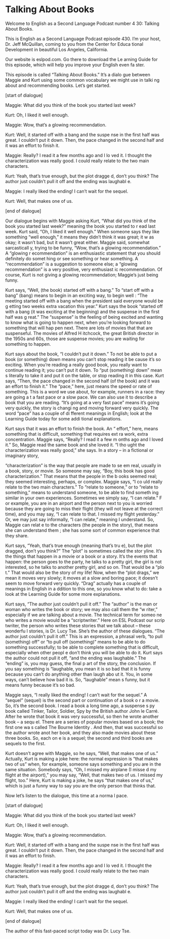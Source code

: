 # Talking About Books

Welcome to English as a Second Language Podcast number 4 30: Talking About Books.

This is English as a Second Language Podcast episode 430.  I’m your host, Dr. Jeff McQuillan, coming to you from the Center for Educa tional Development in beautiful Los Angeles, California.

Our website is eslpod.com.  Go there to download the Le arning Guide for this episode, which will help you improve your English even fa ster.

This episode is called “Talking About Books.”  It’s a dialo gue between Maggie and Kurt using some common vocabulary we might use in talki ng about and recommending books.  Let’s get started.

[start of dialogue]

Maggie:  What did you think of the book you started last  week?

Kurt:  Oh, I liked it well enough.

Maggie:  Wow, that’s a glowing recommendation.

Kurt:  Well, it started off with a bang and the suspe nse in the first half was great. I couldn’t put it down.  Then, the pace changed in the  second half and it was an effort to finish it.

Maggie:  Really?  I read it a few months ago and I lo ved it.  I thought the characterization was really good.  I could really relate to the two main characters.

Kurt:  Yeah, that’s true enough, but the plot dragge d, don’t you think?  The author just couldn’t pull it off and the ending was laughabl e.

Maggie:  I really liked the ending!  I can’t wait for the sequel.

Kurt:  Well, that makes one  of us.

[end of dialogue]

 Our dialogue begins with Maggie asking Kurt, “What did  you think of the book you started last week?” meaning the book you started to r ead last week.  Kurt said, “Oh, I liked it well enough.”  When someone says they like something “well enough,” it means they didn’t think it was great; it w as okay; it wasn’t bad, but it wasn’t great either.  Maggie said, somewhat sarcasticall y, trying to be funny, “Wow, that’s a glowing recommendation.”  A “glowing r ecommendation” is an enthusiastic statement that you should definitely do somet hing or see something or hear something.  A “recommendation” is a suggestion to someone else; a “glowing recommendation” is a very positive, very enthusiast ic recommendation. Of course, Kurt is not giving a glowing recommendation;  Maggie’s just being funny.

Kurt says, “Well, (the book) started off with a bang.”  To “start off with a bang” (bang) means to begin in an exciting way, to begin well : “The meeting started off with a bang when the president said everyone would be g etting two weeks extra vacation this year.”  Kurt says the book “started off with a  bang (it was exciting at the beginning) and the suspense in the first half was g reat.”  The “suspense” is the feeling of being excited and wanting to know what is going to happen next, when you’re looking forward to something that will hap pen next.  There are lots of movies that that are suspenseful.  The movies of Alfred H itchcock, the great British director in the 1950s and 60s, those are suspense movies; you are waiting for something to happen.

Kurt says about the book, “I couldn’t put it down.”  To not be able to put a book (or something) down means you can’t stop reading it be cause it’s so exciting. When you’re reading a really good book, you really want  to continue reading it; you can’t put it down.  To “put (something) down” mean s literally to take it and put it on the table, or stop reading it in this case.  Kurt says, “Then, the pace changed in the second half (of the book) and it was an effort to finish it.”  The “pace,” here, just means the speed or rate of something.   This is a word we use about, for example, runners in a race: they are going a t a fast pace or a slow pace.  We can also use it to describe a book that you are reading.  “It’s going at a very fast pace” means it’s going very quickly, the story is changi ng and moving forward very quickly.  The word “pace” has a couple of di fferent meanings in English; look at the Learning Guide today for some addi tional explanations.

Kurt says that it was an effort to finish the book.  An “ effort,” here, means something that is difficult, something that requires ext ra work, extra concentration.  Maggie says, “Really?  I read it a few m onths ago and I loved it.” So, Maggie read the same book and she loved it.  “I tho ught the characterization was really good,” she says.  In a story – in a fictional or imaginary story,

 “characterization” is the way that people are made to se em real, usually in a book, story, or movie.  So someone may say, “Boy, this book has good characterization.”  That means that the people in the b ooks seemed real; they seemed interesting, perhaps, or complex.  Maggie says, “I co uld really relate to the two main characters.”  To “relate to someone,” or to “relate to something,” means to understand someone, to be able to find someth ing similar in your own experiences.  Sometimes we simply say, “I can relate.”  F or example, you are in an airport and the person next to you is worried because  they are going to miss their flight (they will not leave at the correct time),  and you may say, “I can relate to that.  I missed my flight yesterday.”  Or, we may just  say informally, “I can relate,” meaning I understand.  So, Maggie can relat e to the characters (the people in the story), that means she can understand them ; she has some sort of common experience that they share.

Kurt says, “Yeah, that’s true enough (meaning that’s tru e), but the plot dragged, don’t you think?”  The “plot” is sometimes called the stor yline.  It’s the things that happen in a movie or a book or a story.  It’s the events that happen: the person goes to the party, he talks to a pretty girl, the girl is not interested, so he talks to another pretty girl, and so on.  That would be a “plo t.”  That would also be the story of my life!  Now, when the “plot drags,” we mean it moves very slowly; it moves at a slow and boring pace; it doesn’t seem to move forward very quickly. “Drag” actually has a couple of meanings in English in a ddition to this one, so you know what to do: take a look at the Learning Guide for some more explanations.

Kurt says, “The author just couldn’t pull it off.”  The “author” is the man or woman who writes the book or story; we may also call them the “w riter,” especially if we are talking about a movie.  The technical term for someo ne who writes a movie would be a “scriptwriter.”  Here on ESL Podcast our scrip twriter, the person who writes these stories that we talk about – these wonderfu l stories, is Dr. Lucy Tse. She’s the author of these dialogues.  “The author just couldn’t pull it off.”  This is an expression, a phrasal verb, “to pull (something) off”  or “to pull off (something)” means to be able to do something successfully; to be able to complete something that is difficult, especially when other peopl e don’t think you will be able to do it.  Kurt says the author could not pull it  off, “and the ending was laughable.”  The “ending” is, you may guess, the final p art of the story, the conclusion.  If you say something is “laughable, you mean it is so bad that it is funny because you can’t do anything other than laugh abo ut it.  You, in some ways, can’t believe how bad it is.  So, “laughable” mean s funny, but it means funny because it’s so bad.

 Maggie says, “I really liked the ending!  I can’t wait for the sequel.”  A “sequel” (sequel) is the second part or continuation of a book o r a movie.  So, it’s the second book.  I read a book a long time ago, a suspense s py book called Tinker, Tailor, Soldier, Spy  by the British author John le Carré.  After he wrote that book it was very successful, so then he wrote another book – a sequ el.  There are a series of popular movies based on a book; the first one wa s called The Bourne Identity .  And then, that was successful so the author wrote anot her book, and they also made movies about these three books.  So, each on e is a sequel; the second and third books are sequels to the first.

Kurt doesn’t agree with Maggie, so he says, “Well, that makes one  of us.” Actually, Kurt is making a joke here: the normal expression  is “that makes two of us” when, for example, someone says something and you are  in the same situation.  Somebody says, “Oh, I missed my airplane (I misse d my flight at the airport),” you may say, “Well, that makes two of us.  I missed my flight, too.” Here, Kurt is making a joke, he says “that makes one  of us,” which is just a funny way to say you are the only person that thinks that.

Now let’s listen to the dialogue, this time at a norma l pace.

[start of dialogue]

Maggie:  What did you think of the book you started last  week?

Kurt:  Oh, I liked it well enough.

Maggie:  Wow, that’s a glowing recommendation.

Kurt:  Well, it started off with a bang and the suspe nse in the first half was great. I couldn’t put it down.  Then, the pace changed in the  second half and it was an effort to finish.

Maggie:  Really?  I read it a few months ago and I lo ved it.  I thought the characterization was really good.  I could really relate to the two main characters.

Kurt:  Yeah, that’s true enough, but the plot dragge d, don’t you think?  The author just couldn’t pull it off and the ending was laughabl e.

Maggie:  I really liked the ending!  I can’t wait for the sequel.

Kurt:  Well, that makes one  of us.

 [end of dialogue]

The author of this fast-paced script today was Dr. Lucy Tse.





